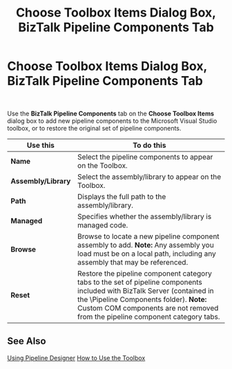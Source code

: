 ﻿---
title: Choose Toolbox Items Dialog Box, BizTalk Pipeline Components Tab
TOCTitle: Choose Toolbox Items Dialog Box, BizTalk Pipeline Components Tab
ms:assetid: 413fe923-df14-4ba0-932c-73c7163f9780
ms:mtpsurl: https://msdn.microsoft.com/library/Aa559784(v=BTS.80)
ms:contentKeyID: 51527549
ms.date: 08/30/2017
mtps_version: v=BTS.80
f1_keywords:
- VS.chooseitems.BizTalk_Pipeline_Components
- bts10.pipelines.toolbox.customize
---

# Choose Toolbox Items Dialog Box, BizTalk Pipeline Components Tab

 

Use the **BizTalk Pipeline Components** tab on the **Choose Toolbox Items** dialog box to add new pipeline components to the Microsoft Visual Studio toolbox, or to restore the original set of pipeline components.

<table>
<thead>
<tr class="header">
<th>Use this</th>
<th>To do this</th>
</tr>
</thead>
<tbody>
<tr class="odd">
<td><strong>Name</strong></td>
<td>Select the pipeline components to appear on the Toolbox.</td>
</tr>
<tr class="even">
<td><strong>Assembly/Library</strong></td>
<td>Select the assembly/library to appear on the Toolbox.</td>
</tr>
<tr class="odd">
<td><strong>Path</strong></td>
<td>Displays the full path to the assembly/library.</td>
</tr>
<tr class="even">
<td><strong>Managed</strong></td>
<td>Specifies whether the assembly/library is managed code.</td>
</tr>
<tr class="odd">
<td><strong>Browse</strong></td>
<td>Browse to locate a new pipeline component assembly to add. <strong>Note:</strong> Any assembly you load must be on a local path, including any assembly that may be referenced.</td>
</tr>
<tr class="even">
<td><strong>Reset</strong></td>
<td>Restore the pipeline component category tabs to the set of pipeline components included with BizTalk Server (contained in the \Pipeline Components folder). <strong>Note:</strong> Custom COM components are not removed from the pipeline component category tabs.</td>
</tr>
</tbody>
</table>


## See Also

[Using Pipeline Designer](https://msdn.microsoft.com/library/aa578392\(v=bts.80\))  
[How to Use the Toolbox](https://msdn.microsoft.com/library/aa560943\(v=bts.80\))

